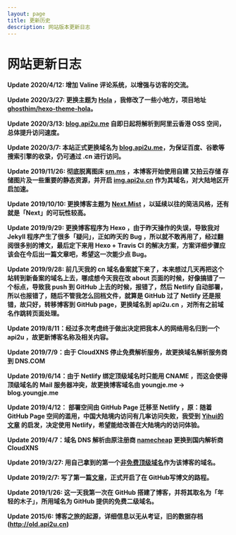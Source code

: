 ```yaml
---
layout: page
title: 更新历史
description: 网站版本更新日志
---
```



# 网站更新日志 #

**Update 2020/4/12: 增加 Valine 评论系统，以增强与访客的交流。**

**Update 2020/3/27: 更换主题为 [Hola](https://github.com/isecret/Hola) ，我修改了一些小地方，项目地址 [ghosthim/hexo-theme-hola](https://github.com/ghosthim/hexo-theme-hola)。**

**Update 2020/3/13: [blog.api2u.me](https://blog.api2u.me) 自即日起将解析到阿里云香港 OSS 空间，总体提升访问速度。**

**Update 2020/3/7: 本站正式更换域名为 [blog.api2u.me](https://blog.api2u.me)，为保证百度、谷歌等搜索引擎的收录，仍可通过 .cn 进行访问。**



**Update 2019/11/26: 彻底脱离图床 [sm.ms](https://sm.ms) ，本博客开始使用自建 又拍云存储 存储图片及一些重要的静态资源，并开启 [img.api2u.cn](https://img.api2u.cn) 作为其域名，对大陆地区开启加速。**


**Update 2019/10/10: 更换博客主题为 [Next.Mist](https://github.com/iissnan/hexo-theme-next) ，以延续以往的简洁风格，还有就是「Next」的可玩性较高。**


**Update 2019/9/29: 更换博客程序为 Hexo ，由于昨天操作的失误，导致我对 Jekyll 程序产生了很多「疑问」，正如昨天的 Bug ，所以就不敢再用了，经过翻阅很多别的博文，最后定下来用 Hexo + Travis CI 的解决方案，方案详细步骤应该会在今后出一篇文章吧，希望这一次能少点 Bug。**


**Update 2019/9/28: 前几天我的 cn 域名备案就下来了，本来想过几天再把这个站转到新备案的域名上去，哪成想今天我在改 about 页面的时候，好像搞错了一个标点，导致我 push 到 GitHub 上去的时候，报错了，然后 Netlify 自动部署，所以也报错了，随后不管我怎么回档文件，就算是 GitHub 过了 Netlify 还是报错，故只好，转移博客到 GitHub page，更换域名到 api2u.cn ，对所有之前域名作跳转页面处理。**

**Update 2019/8/11：经过多次考虑终于做出决定把我本人的网络用名归到一个 api2u ，故更新博客名称及相关内容。**

**Update 2019/7/9：由于 CloudXNS 停止免费解析服务，故更换域名解析服务商到 DNS.COM**


**Update 2019/6/14：由于 Netlify 绑定顶级域名时只能用 CNAME ，而这会使得顶级域名的 Mail 服务器冲突，故更换博客域名由 youngje.me -> blog.youngje.me**


**Update 2019/4/12： 部署空间由 GitHub  Page 迁移至 Netlify ，原：随着 GitHub Page 空间的滥用，中国大陆境内访问有几率访问失败，我受到 [Yihui的文章](https://yihui.name/en/2017/06/netlify-instead-of-github-pages/) 的启发，决定使用 Netlify，希望能给改善在大陆境内的访问体验。** 



**Update 2019/4/7：域名 DNS 解析由原注册商 [namecheap](http://www.namecheap.com) 更换到国内解析商 CloudXNS** 

**Update 2019/3/27: 用自己拿到的第一个[非免费顶级域名](http://youngje.me)作为该博客的域名。**

**Update 2019/2/7: 写了第一篇[文章](https://github.com/ghosthim/ghosthim1.github.io/blob/a524941bc12bc57af4d3d9137a63575cd33d6b58/_posts/2019-01-26-Hey-my-new-blog.md)，正式开启了在 GitHub写博文的路程。**

**Update 2019/1/26: 这一天我第一次在 GitHub 搭建了博客，并将其取名为「年轻的木子」，所用域名为 GitHub 提供的免费二级域名。**

**Update 2015/6: 博客之旅的起源，详细信息以无从考证，旧的数据存档(http://old.api2u.cn)**